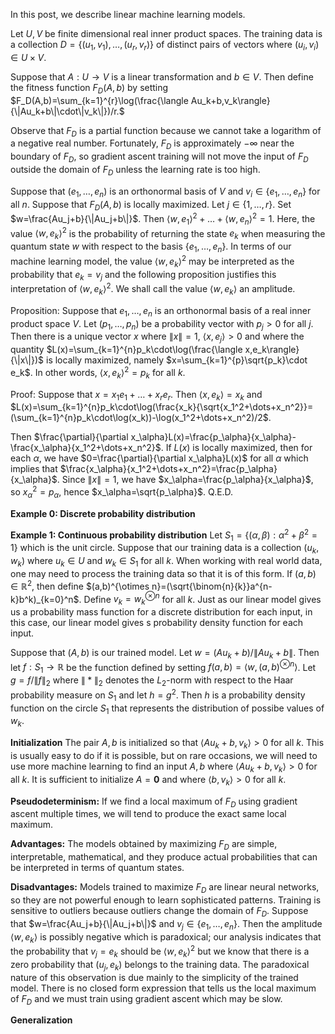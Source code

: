 In this post, we describe linear machine learning models.

Let $U,V$ be finite dimensional real inner product spaces. The training data is a collection $D=\{(u_1,v_1),\dots,(u_r,v_r)\}$ of distinct pairs of vectors where $(u_i,v_i)\in U\times V$. 

Suppose that $A:U\rightarrow V$ is a linear transformation and $b\in V$. Then define the fitness function $F_D(A,b)$ by setting
$F_D(A,b)=\sum_{k=1}^{r}\log(\frac{\langle Au_k+b,v_k\rangle}{\|Au_k+b\|\cdot\|v_k\|})/r.$

Observe that $F_D$ is a partial function because we cannot take a logarithm of a negative real number. Fortunately, $F_D$ is approximately $-\infty$ near the boundary of $F_D$, so gradient ascent training will not move the input of $F_D$ outside the domain of
$F_D$ unless the learning rate is too high.

Suppose that $(e_1,\dots,e_n)$ is an orthonormal basis of $V$ and $v_i\in\{e_1,\dots,e_n\}$ for all $n$. Suppose that $F_D(A,b)$ is locally maximized. Let $j\in\{1,\dots,r\}$. Set $w=\frac{Au_j+b}{\|Au_j+b\|}$. Then
$\langle w,e_1\rangle^2+\dots+\langle w,e_n\rangle^2=1$. Here, the value $\langle w,e_k\rangle^2$ is the probability of returning the state $e_k$ when measuring the quantum state $w$ with respect to the basis
$\{e_1,\dots,e_n\}$. In terms of our machine learning model, the value $\langle w,e_k\rangle^2$ may be interpreted as the probability that $e_k=v_j$ and the following proposition justifies this interpretation of $\langle w,e_k\rangle^2$. We shall call the value
$\langle w,e_k\rangle$ an amplitude.

Proposition: Suppose that $e_1,\dots,e_n$ is an orthonormal basis of a real inner product space $V$. Let $(p_1,\dots,p_n)$ be a probability vector with $p_j>0$ for all $j.$ Then there is a unique vector $x$ where
$\|x\|=1$, $\langle x,e_j\rangle>0$ and where the quantity $L(x)=\sum_{k=1}^{n}p_k\cdot\log(\frac{\langle x,e_k\rangle}{\|x\|})$ is locally maximized, namely $x=\sum_{k=1}^{p}\sqrt{p_k}\cdot e_k$. In other words,
$\langle x,e_k\rangle^2=p_k$ for all $k$.

Proof: Suppose that $x=x_1 e_1+\dots+x_r e_r$. Then $\langle x,e_k\rangle=x_k$ and $L(x)=\sum_{k=1}^{n}p_k\cdot\log(\frac{x_k}{\sqrt{x_1^2+\dots+x_n^2}}=(\sum_{k=1}^{n}p_k\cdot\log(x_k))-\log(x_1^2+\dots+x_n^2)/2$.

Then $\frac{\partial}{\partial x_\alpha}L(x)=\frac{p_\alpha}{x_\alpha}-\frac{x_\alpha}{x_1^2+\dots+x_n^2}$. If $L(x)$ is locally maximized, then for each $\alpha$, we have
$0=\frac{\partial}{\partial x_\alpha}L(x)$ for all $\alpha$ which implies that $\frac{x_\alpha}{x_1^2+\dots+x_n^2}=\frac{p_\alpha}{x_\alpha}$. Since $\|x\|=1$, we have
$x_\alpha=\frac{p_\alpha}{x_\alpha}$, so $x_\alpha^2=p_\alpha$, hence $x_\alpha=\sqrt{p_\alpha}$. Q.E.D.

**Example 0: Discrete probability distribution** 

**Example 1: Continuous probability distribution** Let $S_1=\{(\alpha,\beta):\alpha^2+\beta^2=1\}$ which is the unit circle. Suppose that our training data is a collection
$(u_k,w_k)$ where $u_k\in U$ and $w_k\in S_1$ for all $k$. When working with real world data, one may need to process the training data so that it is of this form.
If $(a,b)\in\mathbb{R}^2$, then define $(a,b)^{\otimes n}=(\sqrt{\binom{n}{k}}a^{n-k}b^k)_{k=0}^n$. Define $v_k=w_k^{\otimes n}$ for all $k$. Just as our linear model gives us a probability mass function for a discrete distribution for each input, in this
case, our linear model gives s probability density function for each input.

Suppose that $(A,b)$ is our trained model. Let $w=(A u_k+b)/\|A u_k+b\|$. Then let $f:S_1\rightarrow\mathbb{R}$ be the function defined by setting
$f(a,b)=\langle w,(a,b)^{\otimes n}\rangle$. Let $g=f/\|f\|_2$ where $\|*\|_2$ denotes the $L_2$-norm with respect to the Haar probability measure on $S_1$ and let $h=g^2$. Then $h$ is a probability density function on the circle $S_1$ that represents the distribution of possibe values of $w_k$.

**Initialization** The pair $A,b$ is initialized so that $\langle Au_k+b,v_k\rangle>0$ for all $k$. This is usually easy to do if it is possible, but on rare occasions, we will need to use more machine learning to find an input
$A,b$ where $\langle Au_k+b,v_k\rangle>0$ for all $k$. It is sufficient to initialize $A=\mathbf{0}$ and where $\langle b,v_k\rangle>0$ for all $k$.

**Pseudodeterminism:** If we find a local maximum of $F_D$ using gradient ascent multiple times, we will tend to produce the exact same local maximum.

**Advantages:** The models obtained by maximizing $F_D$ are simple, interpretable, mathematical, and they produce actual probabilities that can be interpreted in terms of quantum states.

**Disadvantages:** Models trained to maximize $F_D$ are linear neural networks, so they are not powerful enough to learn sophisticated patterns. Training is sensitive to outliers because outliers change the domain of $F_D$. 
Suppose that $w=\frac{Au_j+b}{\|Au_j+b\|}$ and $v_j\in\{e_1,\dots,e_n\}$. Then the amplitude $\langle w,e_k\rangle$ is possibly negative which is paradoxical; our analysis indicates that the probability that $v_j=e_k$ should be
$\langle w,e_k\rangle^2$ but we know that there is a zero probability that $(u_j,e_k)$ belongs to the training data. The paradoxical nature of this observation is due mainly to the simplicity of the trained model. There is no closed form expression that tells us the local maximum of $F_D$ and we must train using gradient ascent which may be slow.


**Generalization**



